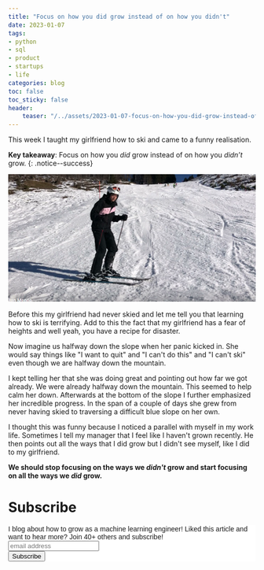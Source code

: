 ```yaml
---
title: "Focus on how you did grow instead of on how you didn't"
date: 2023-01-07
tags:
- python
- sql
- product
- startups
- life
categories: blog
toc: false
toc_sticky: false
header:
    teaser: "/../assets/2023-01-07-focus-on-how-you-did-grow-instead-of-on-how-you-didnt/thumbnail.png"
---
```


This week I taught my girlfriend how to ski and came to a funny realisation.

**Key takeaway**: Focus on how you *did* grow instead of on how you *didn’t* grow.
{: .notice--success}

![](/../assets/2023-01-07-focus-on-how-you-did-grow-instead-of-on-how-you-didnt/2023-01-07-19-49-55.png)

Before this my girlfriend had never skied and let me tell you that learning how to ski is terrifying. Add to this the fact that my girlfriend has a fear of heights and well yeah, you have a recipe for disaster.

Now imagine us halfway down the slope when her panic kicked in.  She would say things like "I want to quit" and "I can't do this" and "I can't ski" even though we are halfway down the mountain. 

I kept telling her that she was doing great and pointing out how far we got already. We were already halfway down the mountain. This seemed to help calm her down. Afterwards at the bottom of the slope I further emphasized her incredible progress. In the span of a couple of days she grew from never having skied to traversing a difficult blue slope on her own.

I thought this was funny because I noticed a parallel with myself in my work
life. Sometimes I tell my manager that I feel like I haven't grown recently. He then points out all the ways that I did grow but I didn't see myself, like I did to my girlfriend. 

**We should stop focusing on the ways we *didn't* grow and start focusing on all the ways we *did* grow.**

# Subscribe
<!-- Begin Mailchimp Signup Form -->
<link href="//cdn-images.mailchimp.com/embedcode/horizontal-slim-10_7.css" rel="stylesheet" type="text/css">
<style type="text/css">
#mc_embed_signup{background:#fff; clear:left; font:14px Helvetica,Arial,sans-serif; width:100%;}
/* Add your own Mailchimp form style overrides in your site stylesheet or in this style block.
    We recommend moving this block and the preceding CSS link to the HEAD of your HTML file. */
</style>
<div id="mc_embed_signup">
<form action="https://gmail.us3.list-manage.com/subscribe/post?u=92fe86c389878585bc87837e8&amp;id=50543deff9" method="post" id="mc-embedded-subscribe-form" name="mc-embedded-subscribe-form" class="validate" target="_blank" novalidate>
    <div id="mc_embed_signup_scroll">
<label for="mce-EMAIL">I blog about how to grow as a machine learning engineer! Liked this article and want to hear more? Join 40+ others and subscribe!</label>
<input type="email" value="" name="EMAIL" class="email" id="mce-EMAIL" placeholder="email address" required>
    <!-- real people should not fill this in and expect good things - do not remove this or risk form bot signups-->
    <div style="position: absolute; left: -5000px;" aria-hidden="true"><input type="text" name="b_92fe86c389878585bc87837e8_50543deff9" tabindex="-1" value=""></div>
    <div class="clear"><input type="submit" value="Subscribe" name="subscribe" id="mc-embedded-subscribe" class="button"></div>
    </div>
</form>
</div>
<!--End mc_embed_signup-->
    